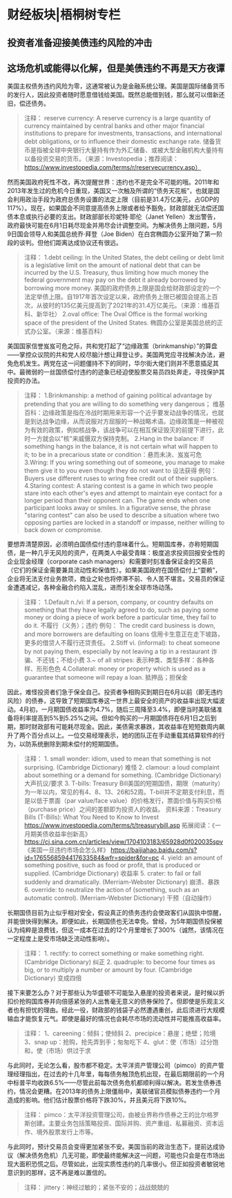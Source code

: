 # 财经板块|梧桐树专栏

## 投资者准备迎接美债违约风险的冲击

## 这场危机或能得以化解，但是美债违约不再是天方夜谭

美国主权债务违约风险为零，这通常被认为是金融系统公理。美国是国际储备货币的发行人，因此投资者随时愿意借钱给美国。既然总能借到钱，那么就可以借新还旧，偿还债务。

> 注释：
reserve currency: A reserve currency is a large quantity of currency maintained by central banks and other major financial institutions to prepare for investments, transactions, and international debt obligations, or to influence their domestic exchange rate. 储备货币是指被全球中央银行大量持有作为外汇储备、或被大型金融机构大量持有以备投资交易的货币。（来源：Investopedia；推荐阅读：https://www.investopedia.com/terms/r/reservecurrency.asp）

然而美国政府死性不改，再次提醒世界：违约也不是完全不可能的哦。2011年和2013年发生过的危机今日重现，美国又一次触及所谓的“债务天花板”，也就是国会利用政治手段为政府总债务设置的法定上限（目前是31.4万亿美元，占GDP的117%）。现在，如果国会不同意提高债务上限或者给予豁免，财政部就无法偿还国债本息或执行必要的支出。财政部部长珍妮特·耶伦（Janet Yellen）发出警告，政府最快可能在6月1日耗尽现金并用尽会计调整空间。为解决债务上限问题，5月9日国会领导人和美国总统乔·拜登（Joe Biden）在白宫椭圆办公室开始了第一阶段的谈判。但他们距离达成协议还有很远。

> 注释：
1.debt ceiling: In the United States, the debt ceiling or debt limit is a legislative limit on the amount of national debt that can be incurred by the U.S. Treasury, thus limiting how much money the federal government may pay on the debt it already borrowed by borrowing more money. 美国的政府债务上限是国会给财政部设定的一个法定举债上限。自1917年首次设定以来，政府债务上限已被国会提高上百次，从彼时的135亿美元提高到了2021年的31.4万亿美元。（来源：维基百科、新华社）
2.oval office: The Oval Office is the formal working space of the president of the United States. 椭圆办公室是美国总统的正式办公室。（来源：维基百科）

美国国家信誉岌岌可危之际，共和党打起了“边缘政策（brinkmanship）”的算盘——掌控众议院的共和党人绞尽脑汁想让拜登让步。美国两党应寻找解决办法，避免危机发生。两党在这一问题僵持不下的同时，华尔街大佬们则并不愿意插足其中。最微弱的一丝国债偿付违约的迹象已经迫使股票交易员四处奔走，寻找保护其投资的办法。

> 注释：
1.Brinkmanship: a method of gaining political advantage by pretending that you are willing to do something very dangerous；
维基百科：边缘政策是指在冷战时期用来形容一个近乎要发动战争的情况，也就是到达战争边缘，从而说服对方屈服的一种战略术语。边缘政策是一种被视为有效的政策，例如核战争，该战争可以在相互保证毁灭的前提下进行，此时一方就会以"核"来威慑双方保持克制。
2.Hang in the balance: If something hangs in the balance, it is not certain what will happen to it; to be in a precarious state or condition：悬而未决、岌岌可危
3.Wring: If you wring something out of someone, you manage to make them give it to you even though they do not want to 设法获得
例句：Buyers use different ruses to wring free credit out of their suppliers.
4.Staring contest: A staring contest is a game in which two people stare into each other's eyes and attempt to maintain eye contact for a longer period than their opponent can. The game ends when one participant looks away or smiles. In a figurative sense, the phrase "staring contest" can also be used to describe a situation where two opposing parties are locked in a standoff or impasse, neither willing to back down or compromise.

要想弄清楚原因，必须明白国债偿付违约意味着什么。短期国库券，亦称短期国债，是一种几乎无风险的资产，在两类人中最受青睐：极度追求投资回报安全性的企业现金经理（corporate cash managers）和需要时刻准备保证金的交易员（它们的保证金需要兼具流动性和保值性）。如果美国政府在国债偿付上“耍赖”，企业将无法支付业务款项，商业之轮也将停滞不前、令人苦不堪言。交易员的保证金遭遇减记，各种金融合约陷入混乱，进而引发全球市场动荡。

> 注释：
1.Default n./vi: If a person, company, or country defaults on something that they have legally agreed to do, such as paying some money or doing a piece of work before a particular time, they fail to do it. 不履行（义务）；违约
例句：
The credit card business is down, and more borrowers are defaulting on loans
信用卡生意正在走下坡路，更多的借贷人不履行还贷责任。
2.Stiff vi. (informal): to cheat someone by not paying them, especially by not leaving a tip in a restaurant 诈骗、不还钱；不给小费
3.~ of all stripes: 表示种类、类型多样：各种各样、形形色色
4.Collateral: money or property which is used as a guarantee that someone will repay a loan. 抵押品；担保金

因此，难怪投资者们急于保全自己。投资者争相购买到期日在6月以前（即无违约风险）的债券，这导致了短期国库券这一世界上最安全的资产的收益率出现大幅波动。4月初，一月期国债收益率为4.7%，随后三周降至3.4%，即便当时美联储准备将利率提高到5%到5.25%之间。但如今购买的一月期国债将在6月1日之后到期，那时财政部有可能耗尽现金。因此，美债需求暴跌，其收益率在短短数周内飙升了两个百分点以上。一位交易经理表示，她的团队正在手动重载其结算软件的行为，以防系统删除到期未偿付的短期国债。

> 注释：
    1. small wonder: idiom, used to mean that something is not surprising. (Cambridge Dictionary) 难怪
    2. clamour: a loud complaint about something or a demand for something. (Cambridge Dictionary) 大声抗议/要求
    3. T-bills: Treasury Bill美国的短期国债，期限（maturity）为一年以内，常见的有4、8、13、26和52周。T-bill并不定期支付利息，而是以低于票面（par value/face value）的价格发行，票面价值与购买价格（purchase price）之间的差额即为投资人的收益。
    资料来源：Treasury Bills (T-Bills): What You Need to Know to Invest
    https://www.investopedia.com/terms/t/treasurybill.asp 
    拓展阅读：《一月期美债收益率创新高》
    https://cj.sina.com.cn/articles/view/1704103183/65928d0f020035spv 
    《美国一旦违约市场会怎么样》
    https://baijiahao.baidu.com/s?id=1765568594417633584&wfr=spider&for=pc 
    4. yield: an amount of something positive, such as food or profit, that is produced or supplied. (Cambridge Dictionary) 收益率
    5. crater: to fail or fall suddenly and dramatically. (Merriam-Webster Dictionary) 崩溃、暴跌
    6. override: to neutralize the action of (something, such as an automatic control). (Merriam-Webster Dictionary) 干预（自动操作）

长期国债目前为止似乎相对安全，假设真正的债务违约会使政客们从固执中惊醒，并能很快得到解决。即便如此，长期国债也无法幸免。曾经，为5年期国债投保被认为纯粹是浪费钱，但这一成本在过去的12个月里增长了300%（诚然，该情况在一定程度上是受市场缺乏流动性影响）。

> 注释：
    1. rectify: to correct something or make something right. (Cambridge Dictionary) 纠正
    2. quadruple: to become four times as big, or to multiply a number or amount by four. (Cambridge Dictionary) 变成四倍

接下来要怎么办？对于那些认为华盛顿不可能坠入悬崖的投资者来说，是时候以折扣价抢购国库券并向倍感紧张的人出售毫无意义的债券保险了。但即使是乐观主义者也有担忧的理由。经此一役，财政部的钱袋子必然遭遇重创，此后须进行大规模输血才能恢复元气。即使是最好的情况也会耗尽市场的流动性并可能推高收益率。

> 注释：
1、careening：倾斜；使倾斜
2、precipice：悬崖；绝壁；险境
3、snap up：抢购，抢先弄到手；匆匆吃下
4、glut：使（市场）过分饱和，使（市场）供过于求

与此同时，无论怎么看，股市都不稳定。太平洋资产管理公司（pimco）的资产管理经理指出，在过去的十几年里，每每债务触顶危机出现，在最后期限前的一个月中标普平均收跌6.5%——尽管此前每次债务危机都顺利得以解决。若发生债券违约，情况会更糟。在2013年的债务上限僵局中，美联储官员模拟债券违约一个月造成的影响。他们估计股票价格将下跌30%，并且美元将下跌10%。

> 注释：
pimco：太平洋投资管理公司，由被业界称作债券之王的比尔格罗斯创建。主要业务包括策略投资、国际并购、资产重组、私募融资、资本运作、境外股票发行上市等。

与此同时，预计交易员会变得更加紧张不安。美国当前的政治生态下，提前达成协议（解决债务危机）几无可能，即使最终能解决这一问题，可能也只会是在市场出现大面积恐慌之后。尽管如此，出现实质性违约的几率很小。但正如投资者敏锐地意识到的那样，这不再是难以置信的。

> 注释：
jittery：神经过敏的；紧张不安的；战战兢兢的